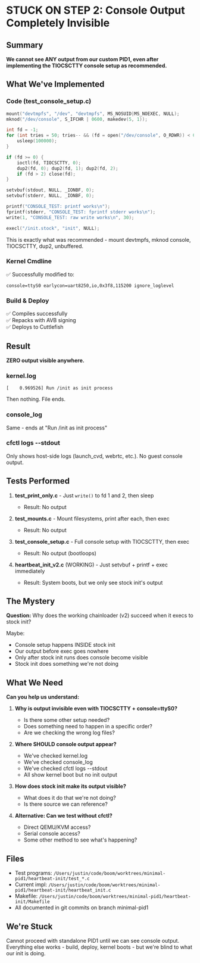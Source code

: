 # STUCK ON STEP 2: Console Output Completely Invisible

## Summary

**We cannot see ANY output from our custom PID1, even after implementing the TIOCSCTTY console setup as recommended.**

## What We've Implemented

### Code (test_console_setup.c)
```c
mount("devtmpfs", "/dev", "devtmpfs", MS_NOSUID|MS_NOEXEC, NULL);
mknod("/dev/console", S_IFCHR | 0600, makedev(5, 1));

int fd = -1;
for (int tries = 50; tries-- && (fd = open("/dev/console", O_RDWR)) < 0; ) {
    usleep(100000);
}

if (fd >= 0) {
    ioctl(fd, TIOCSCTTY, 0);
    dup2(fd, 0); dup2(fd, 1); dup2(fd, 2);
    if (fd > 2) close(fd);
}

setvbuf(stdout, NULL, _IONBF, 0);
setvbuf(stderr, NULL, _IONBF, 0);

printf("CONSOLE_TEST: printf works\n");
fprintf(stderr, "CONSOLE_TEST: fprintf stderr works\n");
write(1, "CONSOLE_TEST: raw write works\n", 30);

execl("/init.stock", "init", NULL);
```

This is exactly what was recommended - mount devtmpfs, mknod console, TIOCSCTTY, dup2, unbuffered.

### Kernel Cmdline
✅ Successfully modified to:
```
console=ttyS0 earlycon=uart8250,io,0x3f8,115200 ignore_loglevel
```

### Build & Deploy
✅ Compiles successfully  
✅ Repacks with AVB signing  
✅ Deploys to Cuttlefish

## Result

**ZERO output visible anywhere.**

### kernel.log
```
[    0.969526] Run /init as init process
```
Then nothing. File ends.

### console_log
Same - ends at "Run /init as init process"

### cfctl logs --stdout
Only shows host-side logs (launch_cvd, webrtc, etc.). No guest console output.

## Tests Performed

1. **test_print_only.c** - Just `write()` to fd 1 and 2, then sleep
   - Result: No output

2. **test_mounts.c** - Mount filesystems, print after each, then exec
   - Result: No output

3. **test_console_setup.c** - Full console setup with TIOCSCTTY, then exec
   - Result: No output (bootloops)

4. **heartbeat_init_v2.c** (WORKING) - Just setvbuf + printf + exec immediately
   - Result: System boots, but we only see stock init's output

## The Mystery

**Question:** Why does the working chainloader (v2) succeed when it execs to stock init?

Maybe:
- Console setup happens INSIDE stock init
- Our output before exec goes nowhere
- Only after stock init runs does console become visible
- Stock init does something we're not doing

## What We Need

**Can you help us understand:**

1. **Why is output invisible even with TIOCSCTTY + console=ttyS0?**
   - Is there some other setup needed?
   - Does something need to happen in a specific order?
   - Are we checking the wrong log files?

2. **Where SHOULD console output appear?**
   - We've checked kernel.log
   - We've checked console_log
   - We've checked cfctl logs --stdout
   - All show kernel boot but no init output

3. **How does stock init make its output visible?**
   - What does it do that we're not doing?
   - Is there source we can reference?

4. **Alternative: Can we test without cfctl?**
   - Direct QEMU/KVM access?
   - Serial console access?
   - Some other method to see what's happening?

## Files

- Test programs: `/Users/justin/code/boom/worktrees/minimal-pid1/heartbeat-init/test_*.c`
- Current impl: `/Users/justin/code/boom/worktrees/minimal-pid1/heartbeat-init/heartbeat_init.c`
- Makefile: `/Users/justin/code/boom/worktrees/minimal-pid1/heartbeat-init/Makefile`
- All documented in git commits on branch minimal-pid1

## We're Stuck

Cannot proceed with standalone PID1 until we can see console output. Everything else works - build, deploy, kernel boots - but we're blind to what our init is doing.
